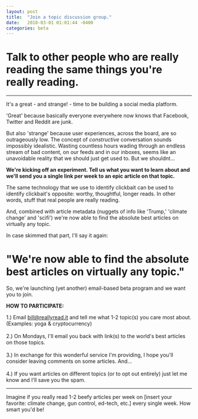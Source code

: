 ```yaml
---
layout: post
title:  "Join a topic discussion group."
date:   2018-03-01 01:01:44 -0400
categories: beta
---
```

**Talk to other people who are really reading the same things you're really reading.** 
=====

*****
It's a great - and strange! - time to be building a social media platform. 

'Great' because basically everyone everywhere now knows that Facebook, Twitter and Reddit are junk.

But also 'strange' because user experiences, across the board, are so outrageously low. The concept of *constructive* conversation sounds impossibly idealistic. Wasting countless hours wading through an endless stream of bad content, on our feeds and in our inboxes, seems like an unavoidable reality that we should just get used to. But we shouldnt...

**We're kicking off an experiment. Tell us what you want to learn about and we'll send you a single link per week to an epic article on that topic.**

The same technology that we use to identify clickbait can be used to identify clickbait's opposite: worthy, thoughtful, longer reads. In other words, stuff that real people are really reading. 

And, combined with article metadata (nuggets of info like 'Trump,' 'climate change' and 'scifi') we're now able to find the absolute best articles on virtually any topic.

In case skimmed that part, I'll say it again:

"We're now able to find the absolute best articles on virtually any topic."
=====

So, we're launching (yet another) email-based beta program and we want you to join.

**HOW TO PARTICIPATE:**

1.) Email bill@reallyread.it and tell me what 1-2 topic(s) you care most about. (Examples: yoga & cryptocurrency) <br><br>
2.) On Mondays, I'll email you back with link(s) to the world's best articles on those topics. <br><br>
3.) In exchange for this wonderful service I'm providing, I hope you'll consider leaving comments on some articles. And... <br><br> 
4.) If you want articles on different topics (or to opt out entirely) just let me know and I'll save you the spam. 

****
Imagine if you really read 1-2 beefy articles per week on [insert your favorite: climate change, gun control, ed-tech, etc.] every single week. How smart you'd be! 